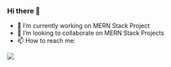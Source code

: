 ### Hi there 👋

- 🔭 I’m currently working on MERN Stack Project
- 👯 I’m looking to collaborate on MERN Stack Projects
- 📫 How to reach me:

<picture>
  <source
    srcset="https://github-readme-stats.vercel.app/api?username=meshwamehta&show_icons=true&theme=dark"
    media="(prefers-color-scheme: dark)"
  />
  <source
    srcset="https://github-readme-stats.vercel.app/api?username=meshwamehta&show_icons=true"
    media="(prefers-color-scheme: light), (prefers-color-scheme: no-preference)"
  />
  <img src="https://github-readme-stats.vercel.app/api?username=meshwamehta&show_icons=true" />
  <source
    srcset="https://github-readme-stats.vercel.app/api/pin?username=meshwamehta&repo=github-readme-stats"
  />
</picture>
